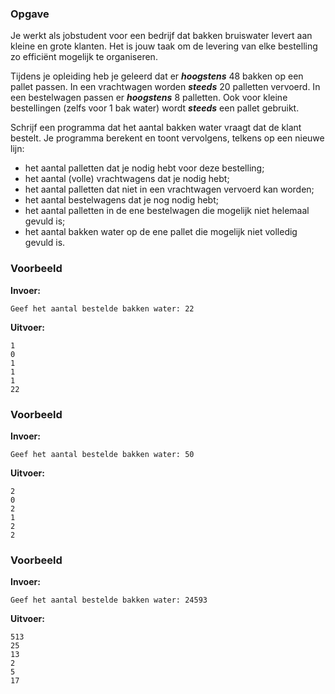 ### Opgave

Je werkt als jobstudent voor een bedrijf dat bakken bruiswater levert aan kleine en grote klanten. Het is jouw taak om de levering van elke bestelling zo efficiënt mogelijk te organiseren.

Tijdens je opleiding heb je geleerd dat er ***hoogstens*** 48 bakken op een pallet passen. In een vrachtwagen worden ***steeds*** 20 palletten vervoerd. In een bestelwagen passen er ***hoogstens*** 8 palletten. Ook voor kleine bestellingen (zelfs voor 1 bak water) wordt ***steeds*** een pallet gebruikt.

Schrijf een programma dat het aantal bakken water vraagt dat de klant bestelt. Je programma berekent en toont vervolgens, telkens op een nieuwe lijn:

* het aantal palletten dat je nodig hebt voor deze bestelling;
* het aantal (volle) vrachtwagens dat je nodig hebt;
* het aantal palletten dat niet in een vrachtwagen vervoerd kan worden;
* het aantal bestelwagens dat je nog nodig hebt;
* het aantal palletten in de ene bestelwagen die mogelijk niet helemaal gevuld is;
* het aantal bakken water op de ene pallet die mogelijk niet volledig gevuld is.

### Voorbeeld

**Invoer:**

    Geef het aantal bestelde bakken water: 22

**Uitvoer:**

	1
	0
	1
	1
	1
	22

### Voorbeeld

**Invoer:**

    Geef het aantal bestelde bakken water: 50

**Uitvoer:**

	2
	0
	2
	1
	2
	2
	
### Voorbeeld

**Invoer:**

    Geef het aantal bestelde bakken water: 24593

**Uitvoer:**

	513
	25
	13
	2
	5
	17



